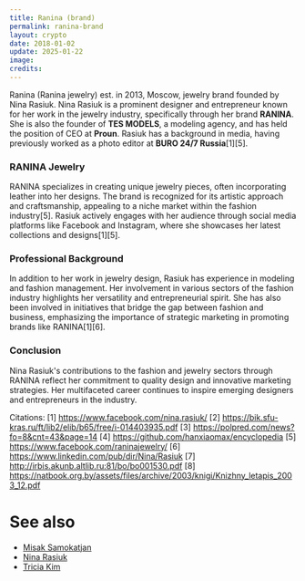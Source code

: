 ```yaml
---
title: Ranina (brand)
permalink: ranina-brand
layout: crypto
date: 2018-01-02
update: 2025-01-22
image:
credits:
---
```


Ranina (Ranina jewelry) est. in 2013, Moscow, jewelry brand founded by Nina Rasiuk. Nina Rasiuk is a prominent designer and entrepreneur known for her work in the jewelry industry, specifically through her brand **RANINA**. She is also the founder of **TES MODELS**, a modeling agency, and has held the position of CEO at **Proun**. Rasiuk has a background in media, having previously worked as a photo editor at **BURO 24/7 Russia**[1][5].

### RANINA Jewelry
RANINA specializes in creating unique jewelry pieces, often incorporating leather into her designs. The brand is recognized for its artistic approach and craftsmanship, appealing to a niche market within the fashion industry[5]. Rasiuk actively engages with her audience through social media platforms like Facebook and Instagram, where she showcases her latest collections and designs[1][5].

### Professional Background
In addition to her work in jewelry design, Rasiuk has experience in modeling and fashion management. Her involvement in various sectors of the fashion industry highlights her versatility and entrepreneurial spirit. She has also been involved in initiatives that bridge the gap between fashion and business, emphasizing the importance of strategic marketing in promoting brands like RANINA[1][6].

### Conclusion
Nina Rasiuk's contributions to the fashion and jewelry sectors through RANINA reflect her commitment to quality design and innovative marketing strategies. Her multifaceted career continues to inspire emerging designers and entrepreneurs in the industry.

Citations:
[1] https://www.facebook.com/nina.rasiuk/
[2] https://bik.sfu-kras.ru/ft/lib2/elib/b65/free/i-014403935.pdf
[3] https://polpred.com/news?fo=8&cnt=43&page=14
[4] https://github.com/hanxiaomax/encyclopedia
[5] https://www.facebook.com/raninajewelry/
[6] https://www.linkedin.com/pub/dir/Nina/Rasiuk
[7] http://irbis.akunb.altlib.ru:81/bo/bo001530.pdf
[8] https://natbook.org.by/assets/files/archive/2003/knigi/Knizhny_letapis_2003_12.pdf

# See also

+ [Misak Samokatjan](index)
+ [Nina Rasiuk](index)
+ [Tricia Kim](index)
